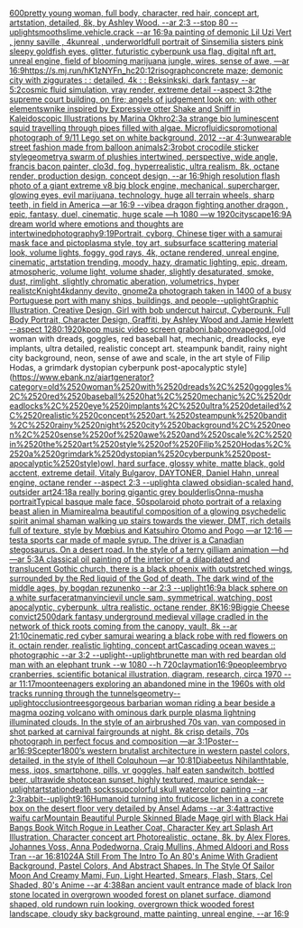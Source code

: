 [600](https://www.ebank.nz/aiartgenerator?category=600)[pretty young woman, full body, character, red hair, concept art, artstation, detailed, 8k, by Ashley Wood. --ar 2:3 --stop 80 --uplight](https://www.ebank.nz/aiartgenerator?category=pretty%2520young%2520woman%2C%2520full%2520body%2C%2520character%2C%2520red%2520hair%2C%2520concept%2520art%2C%2520artstation%2C%2520detailed%2C%25208k%2C%2520by%2520Ashley%2520Wood.%2520--ar%25202%3A3%2520--stop%252080%2520--uplight)[smooth](https://www.ebank.nz/aiartgenerator?category=smooth)[slime.vehicle.crack --ar 16:9](https://www.ebank.nz/aiartgenerator?category=slime.vehicle.crack%2520--ar%252016%3A9)[a painting of demonic Lil Uzi Vert   , jenny saville , 4kunreal , underworld](https://www.ebank.nz/aiartgenerator?category=a%2520painting%2520of%2520demonic%2520Lil%2520Uzi%2520Vert%2520%2520%2520%2C%2520jenny%2520saville%2520%2C%25204kunreal%2520%2C%2520underworld)[full portrait of Sinsemilia sisters pink sleepy goldfish eyes, glitter, futuristic cyberpunk usa flag, digital nft art, unreal engine, field of blooming marijuana jungle, wires, sense of awe, —ar 16:9](https://www.ebank.nz/aiartgenerator?category=full%2520portrait%2520of%2520Sinsemilia%2520sisters%2520pink%2520sleepy%2520goldfish%2520eyes%2C%2520glitter%2C%2520futuristic%2520cyberpunk%2520usa%2520flag%2C%2520digital%2520nft%2520art%2C%2520unreal%2520engine%2C%2520field%2520of%2520blooming%2520marijuana%2520jungle%2C%2520wires%2C%2520sense%2520of%2520awe%2C%2520%E2%80%94ar%252016%3A9)[<https://s.mj.run/hK1zNYFn_hc>](https://www.ebank.nz/aiartgenerator?category=%3Chttps%3A//s.mj.run/hK1zNYFn_hc%3E)[20:12](https://www.ebank.nz/aiartgenerator?category=20%3A12)[risograph](https://www.ebank.nz/aiartgenerator?category=risograph)[concrete maze; demonic city with ziggurates : : detailed, 4k : : Beksinkski, dark fantasy --ar 5:2](https://www.ebank.nz/aiartgenerator?category=concrete%2520maze%3B%2520demonic%2520city%2520with%2520ziggurates%2520%3A%2520%3A%2520detailed%2C%25204k%2520%3A%2520%3A%2520Beksinkski%2C%2520dark%2520fantasy%2520--ar%25205%3A2)[cosmic fluid simulation, vray render, extreme detail --aspect 3:2](https://www.ebank.nz/aiartgenerator?category=cosmic%2520fluid%2520simulation%2C%2520vray%2520render%2C%2520extreme%2520detail%2520--aspect%25203%3A2)[the supreme court building, on fire; angels of judgement look on; with other elementsw](https://www.ebank.nz/aiartgenerator?category=the%2520supreme%2520court%2520building%2C%2520on%2520fire%3B%2520angels%2520of%2520judgement%2520look%2520on%3B%2520with%2520other%2520elementsw)[nike inspired by Expressive otter Shake and Sniff in Kaleidoscopic Illustrations by Marina Okhro](https://www.ebank.nz/aiartgenerator?category=nike%2520inspired%2520by%2520Expressive%2520otter%2520Shake%2520and%2520Sniff%2520in%2520Kaleidoscopic%2520Illustrations%2520by%2520Marina%2520Okhro)[2:3](https://www.ebank.nz/aiartgenerator?category=2%3A3)[a strange bio luminescent squid travelling through pipes filled with algae. Microfluidics](https://www.ebank.nz/aiartgenerator?category=a%2520strange%2520bio%2520luminescent%2520squid%2520travelling%2520through%2520pipes%2520filled%2520with%2520algae.%2520Microfluidics)[promotional photograph of 9/11 Lego set on white background, 2012 --ar 4:3](https://www.ebank.nz/aiartgenerator?category=promotional%2520photograph%2520of%25209/11%2520Lego%2520set%2520on%2520white%2520background%2C%25202012%2520--ar%25204%3A3)[unwearable street fashion made from balloon animals](https://www.ebank.nz/aiartgenerator?category=unwearable%2520street%2520fashion%2520made%2520from%2520balloon%2520animals)[2:3](https://www.ebank.nz/aiartgenerator?category=2%3A3)[robot crocodile sticker style](https://www.ebank.nz/aiartgenerator?category=robot%2520crocodile%2520sticker%2520style)[geometry](https://www.ebank.nz/aiartgenerator?category=geometry)[a swarm of plushies intertwined, perspective, wide angle, francis bacon painter, clo3d, fog, hyperrealistic, ultra realism, 8k, octane render, production design, concept design, --ar 16:9](https://www.ebank.nz/aiartgenerator?category=a%2520swarm%2520of%2520plushies%2520intertwined%2C%2520perspective%2C%2520wide%2520angle%2C%2520francis%2520bacon%2520painter%2C%2520clo3d%2C%2520fog%2C%2520hyperrealistic%2C%2520ultra%2520realism%2C%25208k%2C%2520octane%2520render%2C%2520production%2520design%2C%2520concept%2520design%2C%2520--ar%252016%3A9)[high resolution flash photo of a giant extreme v8 big block engine, mechanical, supercharger, glowing eyes, evil marijuana, technology, huge all terrain wheels, sharp teeth, in field in America —ar 16:9 --vibe](https://www.ebank.nz/aiartgenerator?category=high%2520resolution%2520flash%2520photo%2520of%2520a%2520giant%2520extreme%2520v8%2520big%2520block%2520engine%2C%2520mechanical%2C%2520supercharger%2C%2520glowing%2520eyes%2C%2520evil%2520marijuana%2C%2520technology%2C%2520huge%2520all%2520terrain%2520wheels%2C%2520sharp%2520teeth%2C%2520in%2520field%2520in%2520America%2520%E2%80%94ar%252016%3A9%2520--vibe)[a dragon fighting another dragon , epic, fantasy, duel, cinematic, huge scale —h 1080 —w 1920](https://www.ebank.nz/aiartgenerator?category=a%2520dragon%2520fighting%2520another%2520dragon%2520%2C%2520epic%2C%2520fantasy%2C%2520duel%2C%2520cinematic%2C%2520huge%2520scale%2520%E2%80%94h%25201080%2520%E2%80%94w%25201920)[cityscape](https://www.ebank.nz/aiartgenerator?category=cityscape)[16:9](https://www.ebank.nz/aiartgenerator?category=16%3A9)[A dream world where emotions and thoughts are intertwined](https://www.ebank.nz/aiartgenerator?category=A%2520dream%2520world%2520where%2520emotions%2520and%2520thoughts%2520are%2520intertwined)[photography](https://www.ebank.nz/aiartgenerator?category=photography)[9:19](https://www.ebank.nz/aiartgenerator?category=9%3A19)[Portrait, cyborg, Chinese tiger with a samurai mask face and pictoplasma style, toy art, subsurface scattering material look, volume lights, foggy, god rays, 4k, octane rendered, unreal engine, cinematic, artstation trending, moody, hazy, dramatic lighting, epic, dream, atmospheric, volume light, volume shader, slightly desaturated, smoke, dust, rimlight, slightly chromatic aberation, volumetrics, hyper realistc](https://www.ebank.nz/aiartgenerator?category=Portrait%2C%2520cyborg%2C%2520Chinese%2520tiger%2520with%2520a%2520samurai%2520mask%2520face%2520and%2520pictoplasma%2520style%2C%2520toy%2520art%2C%2520subsurface%2520scattering%2520material%2520look%2C%2520volume%2520lights%2C%2520foggy%2C%2520god%2520rays%2C%25204k%2C%2520octane%2520rendered%2C%2520unreal%2520engine%2C%2520cinematic%2C%2520artstation%2520trending%2C%2520moody%2C%2520hazy%2C%2520dramatic%2520lighting%2C%2520epic%2C%2520dream%2C%2520atmospheric%2C%2520volume%2520light%2C%2520volume%2520shader%2C%2520slightly%2520desaturated%2C%2520smoke%2C%2520dust%2C%2520rimlight%2C%2520slightly%2520chromatic%2520aberation%2C%2520volumetrics%2C%2520hyper%2520realistc)[Knight](https://www.ebank.nz/aiartgenerator?category=Knight)[4k](https://www.ebank.nz/aiartgenerator?category=4k)[danny devito, gnome](https://www.ebank.nz/aiartgenerator?category=danny%2520devito%2C%2520gnome)[2](https://www.ebank.nz/aiartgenerator?category=2)[a photograph taken in 1400 of a busy Portuguese port with many ships, buildings, and people](https://www.ebank.nz/aiartgenerator?category=a%2520photograph%2520taken%2520in%25201400%2520of%2520a%2520busy%2520Portuguese%2520port%2520with%2520many%2520ships%2C%2520buildings%2C%2520and%2520people)[--uplight](https://www.ebank.nz/aiartgenerator?category=--uplight)[Graphic Illustration, Creative Design, Girl with bob undercut haircut, Cyberpunk, Full Body Portrait, Character Design, Graffiti, by Ashley Wood and Jamie Hewlett --aspect 1280:1920](https://www.ebank.nz/aiartgenerator?category=Graphic%2520Illustration%2C%2520Creative%2520Design%2C%2520Girl%2520with%2520bob%2520undercut%2520haircut%2C%2520Cyberpunk%2C%2520Full%2520Body%2520Portrait%2C%2520Character%2520Design%2C%2520Graffiti%2C%2520by%2520Ashley%2520Wood%2520and%2520Jamie%2520Hewlett%2520--aspect%25201280%3A1920)[kpop music video screen grab](https://www.ebank.nz/aiartgenerator?category=kpop%2520music%2520video%2520screen%2520grab)[oni,baboon](https://www.ebank.nz/aiartgenerator?category=oni%2Cbaboon)[vapegod.](https://www.ebank.nz/aiartgenerator?category=vapegod.)[old woman with dreads, goggles, red baseball hat, mechanic, dreadlocks, eye implants, ultra detailed, realistic concept art. steampunk bandit, rainy night city background, neon, sense of awe and scale, in the art style of Filip Hodas, a grimdark dystopian cyberpunk post-apocalyptic style](https://www.ebank.nz/aiartgenerator?category=old%2520woman%2520with%2520dreads%2C%2520goggles%2C%2520red%2520baseball%2520hat%2C%2520mechanic%2C%2520dreadlocks%2C%2520eye%2520implants%2C%2520ultra%2520detailed%2C%2520realistic%2520concept%2520art.%2520steampunk%2520bandit%2C%2520rainy%2520night%2520city%2520background%2C%2520neon%2C%2520sense%2520of%2520awe%2520and%2520scale%2C%2520in%2520the%2520art%2520style%2520of%2520Filip%2520Hodas%2C%2520a%2520grimdark%2520dystopian%2520cyberpunk%2520post-apocalyptic%2520style)[owl, hard surface, glossy white, matte black, gold acctent, extreme detail, Vitaly Bulgarov, DAYTONER, Daniel Hahn, unreal engine, octane render --aspect 2:3 --uplight](https://www.ebank.nz/aiartgenerator?category=owl%2C%2520hard%2520surface%2C%2520glossy%2520white%2C%2520matte%2520black%2C%2520gold%2520acctent%2C%2520extreme%2520detail%2C%2520Vitaly%2520Bulgarov%2C%2520DAYTONER%2C%2520Daniel%2520Hahn%2C%2520unreal%2520engine%2C%2520octane%2520render%2520--aspect%25202%3A3%2520--uplight)[a clawed obsidian-scaled hand, outsider art](https://www.ebank.nz/aiartgenerator?category=a%2520clawed%2520obsidian-scaled%2520hand%2C%2520outsider%2520art)[24:18](https://www.ebank.nz/aiartgenerator?category=24%3A18)[a really boring gigantic grey boulder](https://www.ebank.nz/aiartgenerator?category=a%2520really%2520boring%2520gigantic%2520grey%2520boulder)[lis](https://www.ebank.nz/aiartgenerator?category=lis)[Onna-musha portrait](https://www.ebank.nz/aiartgenerator?category=Onna-musha%2520portrait)[Typical basque male face, 50s](https://www.ebank.nz/aiartgenerator?category=Typical%2520basque%2520male%2520face%2C%252050s)[polaroid photo portrait of a relaxing beast alien in Miami](https://www.ebank.nz/aiartgenerator?category=polaroid%2520photo%2520portrait%2520of%2520a%2520relaxing%2520beast%2520alien%2520in%2520Miami)[realm](https://www.ebank.nz/aiartgenerator?category=realm)[a beautiful composition of a glowing psychedelic spirit animal shaman walking up stairs towards the viewer, DMT,  rich details full of texture, style by Mœbius and Katsuhiro Otomo and Pogo —ar 12:16 —test](https://www.ebank.nz/aiartgenerator?category=a%2520beautiful%2520composition%2520of%2520a%2520glowing%2520psychedelic%2520spirit%2520animal%2520shaman%2520walking%2520up%2520stairs%2520towards%2520the%2520viewer%2C%2520DMT%2C%2520%2520rich%2520details%2520full%2520of%2520texture%2C%2520style%2520by%2520M%C5%93bius%2520and%2520Katsuhiro%2520Otomo%2520and%2520Pogo%2520%E2%80%94ar%252012%3A16%2520%E2%80%94test)[a sports car made of maple syrup. The driver is a Canadian stegosaurus. On a desert road.  In the style of a terry gilliam animation —hd —ar 5:3](https://www.ebank.nz/aiartgenerator?category=a%2520sports%2520car%2520made%2520of%2520maple%2520syrup.%2520The%2520driver%2520is%2520a%2520Canadian%2520stegosaurus.%2520On%2520a%2520desert%2520road.%2520%2520In%2520the%2520style%2520of%2520a%2520terry%2520gilliam%2520animation%2520%E2%80%94hd%2520%E2%80%94ar%25205%3A3)[A classical oil painting of  the interior of a dilapidated and translucent Gothic church, there is a black phoenix with outstretched wings, surrounded by the Red liquid of the God of death. The dark wind of the middle ages, by bogdan rezunenko --ar 2:3 --uplight](https://www.ebank.nz/aiartgenerator?category=A%2520classical%2520oil%2520painting%2520of%2520%2520the%2520interior%2520of%2520a%2520dilapidated%2520and%2520translucent%2520Gothic%2520church%2C%2520there%2520is%2520a%2520black%2520phoenix%2520with%2520outstretched%2520wings%2C%2520surrounded%2520by%2520the%2520Red%2520liquid%2520of%2520the%2520God%2520of%2520death.%2520The%2520dark%2520wind%2520of%2520the%2520middle%2520ages%2C%2520by%2520bogdan%2520rezunenko%2520--ar%25202%3A3%2520--uplight)[16:9](https://www.ebank.nz/aiartgenerator?category=16%3A9)[a black sphere on a white surface](https://www.ebank.nz/aiartgenerator?category=a%2520black%2520sphere%2520on%2520a%2520white%2520surface)[ratman](https://www.ebank.nz/aiartgenerator?category=ratman)[vinci](https://www.ebank.nz/aiartgenerator?category=vinci)[evil uncle sam, symmetrical, watching, post apocalyptic, cyberpunk, ultra realistic, octane render, 8K](https://www.ebank.nz/aiartgenerator?category=evil%2520uncle%2520sam%2C%2520symmetrical%2C%2520watching%2C%2520post%2520apocalyptic%2C%2520cyberpunk%2C%2520ultra%2520realistic%2C%2520octane%2520render%2C%25208K)[16:9](https://www.ebank.nz/aiartgenerator?category=16%3A9)[Biggie Cheese convict](https://www.ebank.nz/aiartgenerator?category=Biggie%2520Cheese%2520convict)[2500](https://www.ebank.nz/aiartgenerator?category=2500)[dark fantasy underground medieval village cradled in the network of thick roots coming from the canopy, vault, 8k --ar 21:10](https://www.ebank.nz/aiartgenerator?category=dark%2520fantasy%2520underground%2520medieval%2520village%2520cradled%2520in%2520the%2520network%2520of%2520thick%2520roots%2520coming%2520from%2520the%2520canopy%2C%2520vault%2C%25208k%2520--ar%252021%3A10)[cinematic,](https://www.ebank.nz/aiartgenerator?category=cinematic%2C)[red cyber samurai wearing a black robe with red flowers on it, octain render, realistic lighting, concept art](https://www.ebank.nz/aiartgenerator?category=red%2520cyber%2520samurai%2520wearing%2520a%2520black%2520robe%2520with%2520red%2520flowers%2520on%2520it%2C%2520octain%2520render%2C%2520realistic%2520lighting%2C%2520concept%2520art)[Cascading ocean waves :: photographic --ar 3:2 --uplight](https://www.ebank.nz/aiartgenerator?category=Cascading%2520ocean%2520waves%2520%3A%3A%2520photographic%2520--ar%25203%3A2%2520--uplight)[--uplight](https://www.ebank.nz/aiartgenerator?category=--uplight)[brunette man with red beard](https://www.ebank.nz/aiartgenerator?category=brunette%2520man%2520with%2520red%2520beard)[an old man with an elephant trunk --w 1080 --h 720](https://www.ebank.nz/aiartgenerator?category=an%2520old%2520man%2520with%2520an%2520elephant%2520trunk%2520--w%25201080%2520--h%2520720)[claymation](https://www.ebank.nz/aiartgenerator?category=claymation)[16:9](https://www.ebank.nz/aiartgenerator?category=16%3A9)[people](https://www.ebank.nz/aiartgenerator?category=people)[embryo cranberries, scientific botanical illustration, diagram, research, circa 1970 --ar 11:17](https://www.ebank.nz/aiartgenerator?category=embryo%2520cranberries%2C%2520scientific%2520botanical%2520illustration%2C%2520diagram%2C%2520research%2C%2520circa%25201970%2520--ar%252011%3A17)[moon](https://www.ebank.nz/aiartgenerator?category=moon)[teenagers exploring an abandoned mine  in the 1960s  with old tracks running through the tunnels](https://www.ebank.nz/aiartgenerator?category=teenagers%2520exploring%2520an%2520abandoned%2520mine%2520%2520in%2520the%25201960s%2520%2520with%2520old%2520tracks%2520running%2520through%2520the%2520tunnels)[geometry](https://www.ebank.nz/aiartgenerator?category=geometry)[--uplight](https://www.ebank.nz/aiartgenerator?category=--uplight)[occlusion](https://www.ebank.nz/aiartgenerator?category=occlusion)[trees](https://www.ebank.nz/aiartgenerator?category=trees)[gorgeous barbarian woman riding a bear beside a magma oozing volcano with ominous dark purple plasma lightning illuminated clouds. In the style of an airbrushed 70s van, van composed in shot parked at carnival fairgrounds at night. 8k crisp details, 70s photograph in perfect focus and composition —ar 3:1](https://www.ebank.nz/aiartgenerator?category=gorgeous%2520barbarian%2520woman%2520riding%2520a%2520bear%2520beside%2520a%2520magma%2520oozing%2520volcano%2520with%2520ominous%2520dark%2520purple%2520plasma%2520lightning%2520illuminated%2520clouds.%2520In%2520the%2520style%2520of%2520an%2520airbrushed%252070s%2520van%2C%2520van%2520composed%2520in%2520shot%2520parked%2520at%2520carnival%2520fairgrounds%2520at%2520night.%25208k%2520crisp%2520details%2C%252070s%2520photograph%2520in%2520perfect%2520focus%2520and%2520composition%2520%E2%80%94ar%25203%3A1)[Poster--ar16:9](https://www.ebank.nz/aiartgenerator?category=Poster--ar16%3A9)[Scepter](https://www.ebank.nz/aiartgenerator?category=Scepter)[1800’s western brutalist architecture in western pastel colors, detailed, in the style of Ithell Colquhoun —ar 10:8](https://www.ebank.nz/aiartgenerator?category=1800%E2%80%99s%2520western%2520brutalist%2520architecture%2520in%2520western%2520pastel%2520colors%2C%2520detailed%2C%2520in%2520the%2520style%2520of%2520Ithell%2520Colquhoun%2520%E2%80%94ar%252010%3A8)[1](https://www.ebank.nz/aiartgenerator?category=1)[Diabeetus Nihilanth](https://www.ebank.nz/aiartgenerator?category=Diabeetus%2520Nihilanth)[table, mess, iqos, smartphone, pills, vr goggles, half eaten sandwitch, bottled beer, ultrawide shot](https://www.ebank.nz/aiartgenerator?category=table%2C%2520mess%2C%2520iqos%2C%2520smartphone%2C%2520pills%2C%2520vr%2520goggles%2C%2520half%2520eaten%2520sandwitch%2C%2520bottled%2520beer%2C%2520ultrawide%2520shot)[ocean sunset, highly textured, maurice sendak](https://www.ebank.nz/aiartgenerator?category=ocean%2520sunset%2C%2520highly%2520textured%2C%2520maurice%2520sendak)[--uplight](https://www.ebank.nz/aiartgenerator?category=--uplight)[artstation](https://www.ebank.nz/aiartgenerator?category=artstation)[death socks](https://www.ebank.nz/aiartgenerator?category=death%2520socks)[sup](https://www.ebank.nz/aiartgenerator?category=sup)[colorful skull watercolor painting --ar 2:3](https://www.ebank.nz/aiartgenerator?category=colorful%2520skull%2520watercolor%2520painting%2520--ar%25202%3A3)[rabbit](https://www.ebank.nz/aiartgenerator?category=rabbit)[--uplight](https://www.ebank.nz/aiartgenerator?category=--uplight)[9:16](https://www.ebank.nz/aiartgenerator?category=9%3A16)[Humanoid turning into fruticose lichen in a concrete box on the desert floor very detailed by Ansel Adams --ar 3:4](https://www.ebank.nz/aiartgenerator?category=Humanoid%2520turning%2520into%2520fruticose%2520lichen%2520in%2520a%2520concrete%2520box%2520on%2520the%2520desert%2520floor%2520very%2520detailed%2520by%2520Ansel%2520Adams%2520--ar%25203%3A4)[attractive waifu car](https://www.ebank.nz/aiartgenerator?category=attractive%2520waifu%2520car)[Mountain Beautiful Purple Skinned Blade Mage girl with Black Hai Bangs Book Witch Rogue in Leather Coat, Character Key art Splash Art Illustration. Character concept art Photorealistic, octane, 8k, by Alex Flores, Johannes Voss, Anna Podedworna, Craig Mullins, Ahmed Aldoori and Ross Tran --ar 16:8](https://www.ebank.nz/aiartgenerator?category=Mountain%2520Beautiful%2520Purple%2520Skinned%2520Blade%2520Mage%2520girl%2520with%2520Black%2520Hai%2520Bangs%2520Book%2520Witch%2520Rogue%2520in%2520Leather%2520Coat%2C%2520Character%2520Key%2520art%2520Splash%2520Art%2520Illustration.%2520Character%2520concept%2520art%2520Photorealistic%2C%2520octane%2C%25208k%2C%2520by%2520Alex%2520Flores%2C%2520Johannes%2520Voss%2C%2520Anna%2520Podedworna%2C%2520Craig%2520Mullins%2C%2520Ahmed%2520Aldoori%2520and%2520Ross%2520Tran%2520--ar%252016%3A8)[1024](https://www.ebank.nz/aiartgenerator?category=1024)[A Still From The Intro To An 80's Anime With Gradient Background, Pastel Colors, And Abstract Shapes. In The Style Of Sailor Moon And Creamy Mami, Fun, Light Hearted, Smears, Flash, Stars, Cel Shaded, 80's Anime --ar 4:3](https://www.ebank.nz/aiartgenerator?category=A%2520Still%2520From%2520The%2520Intro%2520To%2520An%252080%27s%2520Anime%2520With%2520Gradient%2520Background%2C%2520Pastel%2520Colors%2C%2520And%2520Abstract%2520Shapes.%2520In%2520The%2520Style%2520Of%2520Sailor%2520Moon%2520And%2520Creamy%2520Mami%2C%2520Fun%2C%2520Light%2520Hearted%2C%2520Smears%2C%2520Flash%2C%2520Stars%2C%2520Cel%2520Shaded%2C%252080%27s%2520Anime%2520--ar%25204%3A3)[88](https://www.ebank.nz/aiartgenerator?category=88)[an ancient vault entrance made of black Iron stone located in overgrown wooded forest on planet surface, diamond shaped, old rundown ruin looking, overgrown thick wooded forest landscape, cloudy sky background, matte painting, unreal engine, --ar 16:9](https://www.ebank.nz/aiartgenerator?category=an%2520ancient%2520vault%2520entrance%2520made%2520of%2520black%2520Iron%2520stone%2520located%2520in%2520overgrown%2520wooded%2520forest%2520on%2520planet%2520surface%2C%2520diamond%2520shaped%2C%2520old%2520rundown%2520ruin%2520looking%2C%2520overgrown%2520thick%2520wooded%2520forest%2520landscape%2C%2520cloudy%2520sky%2520background%2C%2520matte%2520painting%2C%2520unreal%2520engine%2C%2520--ar%252016%3A9)